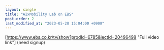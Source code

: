 ```yaml
---
layout: single
title: "AIxMobility Lab on EBS"
post-order: 2
last_modified_at: "2023-05-28 15:04:00 +0900"
---
```



[https://www.ebs.co.kr/tv/show?prodId=6785&lectId=20496498 "Full video link"] (need signup)
